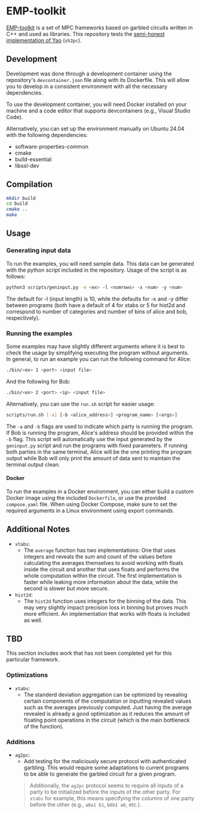# EMP-toolkit
[EMP-toolkit](https://github.com/emp-toolkit) is a set of MPC frameworks based on garbled circuits written in C++ and used as libraries. This repository tests the [semi-honest implementation of Yao](https://github.com/emp-toolkit/emp-sh2pc) (`sh2pc`).

## Development
Development was done through a development container using the repository's `devcontainer.json` file along with its Dockerfile. This will allow you to develop in a consistent environment with all the necessary dependencies.

To use the development container, you will need Docker installed on your machine and a code editor that supports devcontainers (e.g., Visual Studio Code).

Alternatively, you can set up the environment manually on Ubuntu 24.04 with the following dependencies:
- software-properties-common
- cmake
- build-essential
- libssl-dev


## Compilation

```bash
mkdir build
cd build
cmake ..
make
```

## Usage
### Generating input data
To run the examples, you will need sample data. This data can be generated with the python script included in the repository. Usage of the script is as follows:

```bash
python3 scripts/geninput.py -e <ex> -l <numrows> -x <num> -y <num>
```

The default for -l (input length) is 10, while the defaults for -x and -y differ between programs (both have a default of 4 for xtabs or 5 for hist2d and correspond to number of categories and number of bins of alice and bob, respectively).

### Running the examples
Some examples may have slightly different arguments where it is best to check the usage by simplifying executing the program without arguments. In general, to run an example you can run the following command for Alice:

```bash
./bin/<ex> 1 <port> <input file>
```

And the following for Bob:

```bash
./bin/<ex> 2 <port> <ip> <input file>
```

Alternatively, you can use the `run.sh` script for easier usage:
```bash
scripts/run.sh [-a] [-b <alice_address>] <program_name> [<args>]
```
The `-a` and `-b` flags are used to indicate which party is running the program. If Bob is running the program, Alice's address should be provided within the `-b` flag.
This script will automatically use the input generated by the `geninput.py` script and run the programs with fixed parameters. If running both parties in the same terminal, Alice will be the one printing the program output while Bob will only print the amount of data sent to maintain the terminal output clean.

#### Docker
To run the examples in a Docker environment, you can either build a custom Docker image using the included `Dockerfile`, or use the provided `compose.yaml` file. When using Docker Compose, make sure to set the required arguments in a Linux environment using export commands.

## Additional Notes
- `xtabs`:
    - The `average` function has two implementations: One that uses integers and reveals the sum and count of the values before calculating the averages themselves to avoid working with floats inside the circuit and another that uses floats and performs the whole computation within the circuit. The first implementation is faster while leaking more information about the data, while the second is slower but more secure.
- `hist2d`:
    - The `hist2d` function uses integers for the binning of the data. This may very slightly impact precision loss in binning but proves much more efficient. An implementation that works with floats is included as well.


## TBD
This section includes work that has not been completed yet for this particular framework.

### Optimizations
- `xtabs`: 
    - The standerd deviation aggregation can be optimized by revealing certain components of the computation or inputting revealed values such as the averages previously computed. Just having the average revealed is already a good optimization as it reduces the amount of floating point operations in the circuit (which is the main bottleneck of the function).

### Additions
- `ag2pc`:
	- Add testing for the maliciously secure protocol with authenticated garbling. This would require some adaptations to current programs to be able to generate the garbled circuit for a given program. 
    > Additionally, the `ag2pc` protocol seems to require all inputs of a party to be initialized before the inputs of the other party. For `xtabs` for example, this means specifying the columns of one party before the other (e.g., `a0a1 b1`, `b0b1 a0`, etc.).